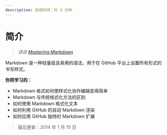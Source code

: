 ```yaml
---
description: 阅读时间：约 3 分钟
---
```


# 简介

> _译自 [Mastering Markdown](https://guides.github.com/features/mastering-markdown/)_

Markdown 是一种轻量级且易用的语法，用于在 GitHub 平台上设置所有形式的书写样式。

**你将学习的：**

* Markdown 格式如何使样式化协作编辑变得简单
* Markdown 与传统格式化方法的区别
* 如何使用 Markdown 格式化文本
* 如何利用 GitHub 的自动 Markdown 渲染
* 如何应用 GitHub 独特的 Markdown 扩展

> 最后更新：2014 年 1 月 15 日

